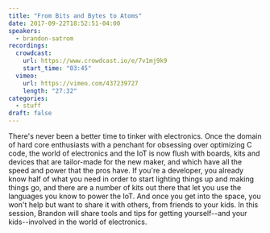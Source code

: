 ```yaml
---
title: "From Bits and Bytes to Atoms"
date: 2017-09-22T18:52:51-04:00
speakers:
  - brandon-satrom
recordings:
  crowdcast:
    url: https://www.crowdcast.io/e/7v1mj9k9
    start_time: "03:45"
  vimeo:
    url: https://vimeo.com/437239727
    length: "27:32"
categories:
  - stuff
draft: false
---
```


There's never been a better time to tinker with electronics. Once the domain of hard core enthusiasts with a penchant for obsessing over optimizing C code, the world of electronics and the IoT is now flush with boards, kits and devices that are tailor-made for the new maker, and which have all the speed and power that the pros have. If you're a developer, you already know half of what you need in order to start lighting things up and making things go, and there are a number of kits out there that let you use the languages you know to power the IoT. And once you get into the space, you won't help but want to share it with others, from friends to your kids. In this session, Brandon will share tools and tips for getting yourself--and your kids--involved in the world of electronics.

